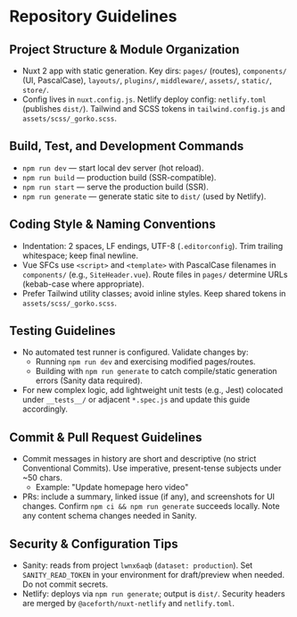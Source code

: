 # Repository Guidelines

## Project Structure & Module Organization
- Nuxt 2 app with static generation. Key dirs: `pages/` (routes), `components/` (UI, PascalCase), `layouts/`, `plugins/`, `middleware/`, `assets/`, `static/`, `store/`.
- Config lives in `nuxt.config.js`. Netlify deploy config: `netlify.toml` (publishes `dist/`). Tailwind and SCSS tokens in `tailwind.config.js` and `assets/scss/_gorko.scss`.

## Build, Test, and Development Commands
- `npm run dev` — start local dev server (hot reload).
- `npm run build` — production build (SSR-compatible).
- `npm run start` — serve the production build (SSR).
- `npm run generate` — generate static site to `dist/` (used by Netlify).

## Coding Style & Naming Conventions
- Indentation: 2 spaces, LF endings, UTF-8 (`.editorconfig`). Trim trailing whitespace; keep final newline.
- Vue SFCs use `<script>` and `<template>` with PascalCase filenames in `components/` (e.g., `SiteHeader.vue`). Route files in `pages/` determine URLs (kebab-case where appropriate).
- Prefer Tailwind utility classes; avoid inline styles. Keep shared tokens in `assets/scss/_gorko.scss`.

## Testing Guidelines
- No automated test runner is configured. Validate changes by:
  - Running `npm run dev` and exercising modified pages/routes.
  - Building with `npm run generate` to catch compile/static generation errors (Sanity data required).
- For new complex logic, add lightweight unit tests (e.g., Jest) colocated under `__tests__/` or adjacent `*.spec.js` and update this guide accordingly.

## Commit & Pull Request Guidelines
- Commit messages in history are short and descriptive (no strict Conventional Commits). Use imperative, present-tense subjects under ~50 chars.
  - Example: "Update homepage hero video"
- PRs: include a summary, linked issue (if any), and screenshots for UI changes. Confirm `npm ci && npm run generate` succeeds locally. Note any content schema changes needed in Sanity.

## Security & Configuration Tips
- Sanity: reads from project `lwnx6aqb` (`dataset: production`). Set `SANITY_READ_TOKEN` in your environment for draft/preview when needed. Do not commit secrets.
- Netlify: deploys via `npm run generate`; output is `dist/`. Security headers are merged by `@aceforth/nuxt-netlify` and `netlify.toml`.
